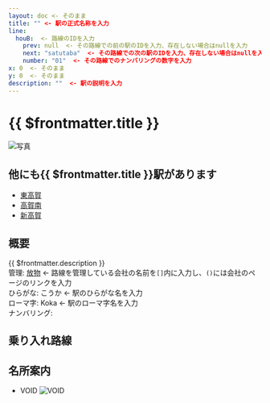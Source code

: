```yaml
---
layout: doc <- そのまま
title: "" <- 駅の正式名称を入力
line:
  houB:  <- 路線のIDを入力
    prev: null  <- その路線での前の駅のIDを入力、存在しない場合はnullを入力
    next: "satutaba"  <- その路線での次の駅のIDを入力、存在しない場合はnullを入力
    number: "01"  <- その路線でのナンバリングの数字を入力
x: 0  <- そのまま
y: 0  <- そのまま
description: ""  <- 駅の説明を入力
---
```


# {{ $frontmatter.title }}
![写真](/img/station/)

<!-- 複数派生駅がある場合、代表駅にのみ追加 -->
## 他にも{{ $frontmatter.title }}駅があります
- [東高賀](/station/stations/higashikoka.md)
- [高賀南](/station/stations/kokaminami.md)
- [新高賀](/station/stations/sinkoka.md)

## 概要
{{ $frontmatter.description }}  
管理: [放物](/company/houbutu/index.md) <- 路線を管理している会社の名前を`[]`内に入力し、`()`には会社のページのリンクを入力  
ひらがな: こうか  <- 駅のひらがな名を入力  
ローマ字: Koka  <- 駅のローマ字名を入力  
ナンバリング: <Numberling />

## 乗り入れ路線
<LineInfo />

<!-- 名所がある場合に追加してください -->
## 名所案内
- VOID
![VOID](/img/tour/void.webp)

<!-- 他に書きたい情報がある場合自由に追加してください -->